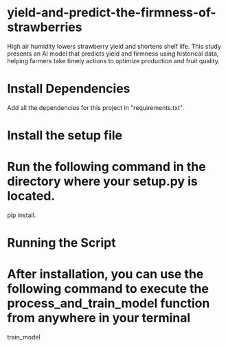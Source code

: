 # yield-and-predict-the-firmness-of-strawberries
High air humidity lowers strawberry yield and shortens shelf life. This study presents an AI model that predicts yield and firmness using historical data, helping farmers take timely actions to optimize production and fruit quality.
# Install Dependencies
Add all the dependencies for this project in "requirements.txt".
# Install the setup file
# Run the following command in the directory where your setup.py is located. 
pip install.
# Running the Script
# After installation, you can use the following command to execute the process_and_train_model function from anywhere in your terminal
train_model


